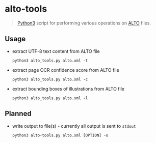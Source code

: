 # alto-tools

> [Python3](https://www.python.org/) script for performing various operations on [ALTO](http://www.loc.gov/standards/alto/) files.

## Usage

* extract UTF-8 text content from ALTO file

  `python3 alto_tools.py alto.xml -t`

* extract page OCR confidence score from ALTO file

  `python3 alto_tools.py alto.xml -c`

* extract bounding boxes of illustrations from ALTO file

  `python3 alto_tools.py alto.xml -l`

## Planned

* write output to file(s) - currently all output is sent to `stdout`

  `python3 alto-tools.py alto.xml [OPTION] -o`
